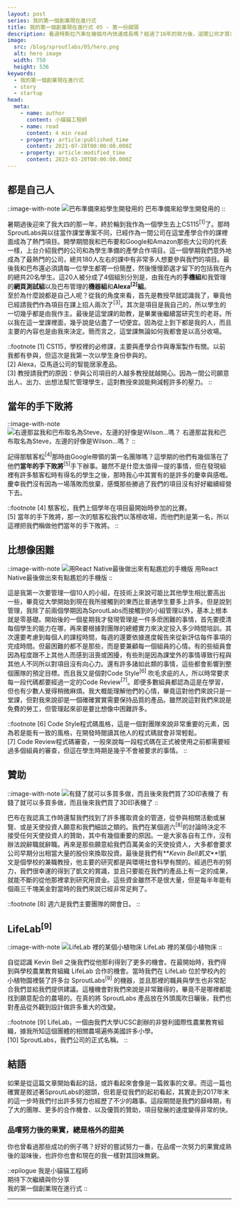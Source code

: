 ```yaml
---
layout: post
series: 我的第一個創業現在進行式
title: 我的第一個創業現在進行式 05 - 第一份甜頭
description: 看過特斯拉汽車在幾個月內快速成長嗎？經過了16年的努力後，這間公司才首次品嘗到些許的甜頭。在投資者的眼中這也許僅是從虧損變成有了些許盈利，但我一直覺得那種滋味不是任何人都能理解的，因為我也曾嘗過一小段那樣的味道。持續努力後的第一份甜頭總是令人難以忘懷。故事發展到現在也經過了許多努力，是時候說說我們的第一個甜頭了。
image:
  src: /blog/sproutlabs/05/hero.png
  alt: hero image
  width: 750
  height: 536
keywords: 
  - 我的第一個創業現在進行式
  - story
  - startup
head:
  meta:
    - name: author
      content: 小貓貓工程師
    - name: read
      content: 4 min read
    - property: article:published_time
      content: 2021-07-28T00:00:00.000Z
    - property: article:modified_time
      content: 2023-03-20T00:00:00.000Z
---
```


## 都是自己人

::image-with-note
![巴布準備來給學生開發用的](/blog/sproutlabs/05/prep.png)
巴布準備來給學生開發用的
::

暑期過後迎來了我大四的那一年，終於輪到我作為一個學生去上CS115<sup>\[1\]</sup>了。那時SproutLabs與以往當作課堂專案不同，已經作為一間公司在這堂產學合作的課裡面成為了熱門項目。開學期間我和巴布要和Google和Amazon那些大公司的代表一樣，上台介紹我們的公司和為學生準備的產學合作項目。這一個學期我們意外地成為了最熱門的公司，總共180人左右的課中有非常多人想要參與我們的項目。最後我和巴布還必須請每一位學生都寄一份簡歷，然後慢慢節選才留下的包括我在內的總共20名學生。這20人被分成了4個組別分別是，由我在內的**手機組**和我管理的**網頁測試組**以及巴布管理的**機器組**和**Alexa<sup>\[2\]</sup>組**。  
至於為什麼說都是自己人呢？從我的角度來看，首先是教授早就認識我了，畢竟他已經請我們作為項目在課上招人兩次了<sup>\[3\]</sup>。其次是項目是我自己的，所以學生的一切幾乎都是由我作主。最後是這堂課的助教，是畢業後繼續當研究生的老哥。所以我在這一堂課裡面，幾乎說是佔盡了一切便宜。因為從上到下都是我的人，而且主要的內容也是由我來決定。簡而言之，這堂課無論如何我都會是以高分收場。

::footnote
\[1\] CS115，學校裡的必修課，主要與產學合作與專案製作有關。以前我都有參與，但這次是我第一次以學生身份參與的。  
\[2\] Alexa，亞馬遜公司的智能居家產品。  
\[3\] 教授請我們的原因：參與公司項目的人越多教授就越開心。因為一間公司願意出人、出力、出想法幫忙管理學生，這對教授來說能夠減輕許多的壓力。
::

## 當年的手下敗將  

::image-with-note
![右邊那盆我和巴布取名為Steve，左邊的好像是Wilson...嗎？](/blog/sproutlabs/05/pot.jpeg)
右邊那盆我和巴布取名為Steve，左邊的好像是Wilson...嗎？
::

記得那駭客松<sup>\[4\]</sup>那時由Google帶領的第一名團隊嗎？這學期的他們有幾個落在了他們**當年的手下敗將**<sup>\[5\]</sup>手下辦事。雖然不是什麼太值得一提的事情，但在發現組裡有許多駭客松時有得名的學生之後，那時我心中其實有的是許多的慶幸與感嘅。慶幸我們沒有因為一場落敗而放棄，感慨那些勝過了我們的項目沒有好好繼續經營下去。

::footnote
\[4\] 駭客松，我們上個學年在項目最開始時參加的比賽。  
\[5\] 當年的手下敗將，那一次的駭客松我們以落榜收場，而他們則是第一名，所以這裡把我們稱做他們當年的手下敗將。
::

## 比想像困難

::image-with-note
![用React Native最後做出來有點尷尬的手機版](/blog/sproutlabs/05/app.png)
用React Native最後做出來有點尷尬的手機版
::

這是我第一次要管理一個10人的小組，在技術上來說可能比其他學生相比要高出一些，畢竟從大學開始到現在我所接觸到的東西比普通學生要多上許多。但是說到管理，我除了前兩個學期因為SproutLabs而接觸到的小組管理以外，基本上根本就是零基礎。開始後的一個星期我才發現管理是一件多麽困難的事情，首先要摸清每個學生的能力在哪，再來要根據對團隊的總體實力來決定投入多少時間培訓。其次還要考慮到每個人的課程時間，每週的還要依據進度報告來從新評估每件事項的完成時間。但最困難的都不是那些，而是要兼顧每一個組員的心情。有的些組員會因為程度跟不上其他人而感到沮喪或困擾，有些則是因為課堂外的事情導致行程與其他人不同所以對項目沒有向心力。還有許多諸如此類的事情，這些都會影響到整個團隊的預定目標。而且我又是個對Code Style<sup>\[6\]</sup> 吹毛求疵的人，所以時常要求每一段代碼都要經過一定的Code Review<sup>\[7\]</sup>。即便多數組員都認為這是在學習，但也有少數人覺得稍微麻煩。我大概能理解他們的心情，畢竟這對他們來說只是一堂課，但對我來說卻是一個確確實實需要保持品質的產品。雖然說這對我們來說是免費的勞工，但管理起來卻是要比想像中困難許多。

::footnote
\[6\] Code Style程式碼風格，這是一個對團隊來說非常重要的元素，因為若是能有一致的風格，在開發時閱讀其他人的程式碼就會非常輕鬆。  
\[7\] Code Review程式碼審查，一般來說每一段程式碼在正式被使用之前都需要經過多個組員的審查，但這在學生時期是幾乎不會被要求的事情。
::

## 贊助

::image-with-note
![有錢了就可以多買多做，而且後來我們買了3D印表機了](/blog/sproutlabs/05/print.jpg)
有錢了就可以多買多做，而且後來我們買了3D印表機了
::

巴布在我認真工作時還幫我們找到了許多獲取資金的管道，從參與相關活動或展覽、或是天使投資人願意和我們細談之類的。我們在某個週六<sup>\[8\]</sup>的討論時決定不接受任何天使投資人的贊助，其中有幾個重要的原因。一是大家各自有工作，沒有辦法說辭職就辭職。再來是那些願意給我們百萬美金的天使投資人，大多都會要求公司早期分出相當大量的股份來換取投資。最後是我們有**_Kevin Bell凱文_**!凱文是個學校的兼職教授，他主要的研究都是與環境社會科學有關的。經過巴布的努力，我們很幸運的得到了凱文的賞識，並且只要能在我們的產品上有一定的成果，就能不斷的從他那裡拿到研究用資金。這些資金雖然不是很大量，但是每半年能有個兩三千塊美金對當時的我們來說已經非常足夠了。

::footnote
\[8\] 週六是我們主要團隊的開會日。
::

## LifeLab<sup>\[9\]</sup>

::image-with-note
![LifeLab 裡的某個小植物床](/blog/sproutlabs/05/plant.jpeg)
LifeLab 裡的某個小植物床
::

自從認識 Kevin Bell 之後我們從他那利得到了更多的機會。在最開始時，我們得到與學校農業教育組織 LifeLab 合作的機會。當時我們在 LifeLab 位於學校內的小植物園裡裝了許多台 SproutLabs<sup>\[9\]</sup> 的機器，並且那裡的職員與學生也非常配合我們並給我們提供建議。這種機會對我們來說是非常難得的，畢竟不是哪裡都能找到願意配合的農場的。在真的將 SproutLabs 產品放在外頭風吹日曬後，我們也對產品從外觀到設計做許多重大的改變。

::footnote
\[9\] LifeLab，一個由我們大學UCSC創辦的非營利國際性農業教育組織，據我所知這個團體的相關農場遍佈美國許多小學。  
\[10\] SproutLabs，我們公司的正式名稱。
::

## 結語

如果是從這篇文章開始看起的話，或許看起來會像是一篇敘事的文章。而這一篇也確實是敘述著SproutLabs的甜頭，但若是從我們的起初看起，其實走到2017年末的這一步時我們付出許多努力也經歷了不少的趣事。這段期間是我們的巔峰期，有了大的團隊、更多的合作機會、以及優質的贊助，項目發展的速度變得非常的快。

### 品嚐努力後的果實，總是格外的甜美  

你也曾看過那些成功的例子嗎？好好的嘗試努力一番，在品嚐一次努力的果實成熟後的滋味後，也許你也會和現在的我一樣對其回味無窮。

::epilogue
我是小貓貓工程師<br/>
期待下次繼續與你分享<br/>
我的第一個創業現在進行式
::

---

